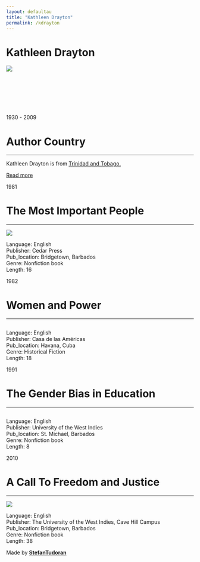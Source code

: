 ```yaml
---
layout: defaultau
title: "Kathleen Drayton"
permalink: /kdrayton
---
```

<!-- partial:index.partial.html -->
<div class="content">
    <h1>Kathleen Drayton</h1>
    <div class="quote">
        <div><img src="http://www theintegrationistcaribbean.org/wp-content/uploads/2014/02/Kathleen-Drayton1.jpg" class="logo"></div>
    </div>
    <div class="timeline">
        <div style="padding-bottom:100px;"></div>
        <div class="block">
            <div class="date right"><p class="right"> 1930 - 2009 </p></div>
            <div class="dot"></div>
            <div class="left first">
            <div class="author_country">
                <h1>Author Country</h1><hr>
          <div class="aclocation">  <p>Kathleen Drayton is from <a href="http://localhost:4000/3">Trinidad and Tobago.</a></p></div>
              <div class="acreadmore">   <a href="#" target="_blank">Read more</a></div>
            </div>
            </div>
        </div>
        <div class="block">
            <div class="date left"><p class="left">1981</p></div>
            <div class="dot"></div>
            <div class="right">
                <h1>The Most Important People</h1><hr>
                <p><img src="https://scontent.fdcf1-1.fna.fbcdn.net/v/t1.6435-9/174777387_2380186138793088_8798988671334673485_n.jpg?_nc_cat=103&ccb=1-7&_nc_sid=973b4a&_nc_ohc=toY1pbrPcZcAX9ApOKu&_nc_ht=scontent.fdcf1-1.fna&oh=00_AfA6zCZNaKAutpVrWWNcll7YerEpWy3ICIALvOSzCOufmg&oe=63927F51"></p>
                <p>
                Language: English<br/>
                Publisher: Cedar Press<br/>
                Pub_location: Bridgetown, Barbados<br/>
                Genre: Nonfiction book<br/>
                Length: 16</p>
            </div>
        </div>
        <div class="block">
            <div class="date right"><p class="right">1982</p></div>
            <div class="dot"></div>
            <div class="left hide">
                <h1>Women and Power</h1><hr>
                <p><img src=""></p>
                <p>Language: English <br/>
                Publisher: Casa de las Américas<br/>
                Pub_location: Havana, Cuba<br/>
                Genre: Historical Fiction<br/>
                Length: 18</p>
            </div>
        </div>
        <div class="block">
            <div class="date left"><p class="left">1991</p></div>
            <div class="dot"></div>
            <div class="right hide">
                <h1>The Gender Bias in Education</h1><hr>
                <p><img src=""></p>
                <p>Language: English<br/>
                Publisher: University of the West Indies<br/>
                Pub_location: St. Michael, Barbados<br/>
                Genre: Nonfiction book<br/>
                Length: 8</p>
            </div>
        </div>
        <div class="block">
            <div class="date right"><p class="right">2010</p></div>
            <div class="dot"></div>
            <div class="left hide">
                <h1>A Call To Freedom and Justice</h1><hr>
                <p><img src="https://pictures.abebooks.com/inventory/md/md14200740593.jpg"></p>
                <p>Language: English<br/>
                Publisher: The University of the West Indies, Cave Hill Campus<br/>
                Pub_location: Bridgetown, Barbados<br/>
                Genre: Nonfiction book<br/>
                Length: 38</p>
            </div>
        </div>
        <div id="footer">
        <p id="copyright">Made by&nbsp;<strong><a href="https://www.linkedin.com/in/nicolae-stefan-tudoran-b02291127/" target="_blank">StefanTudoran</a></strong></p>
    </div>
</div>
<!-- partial -->
  <script src='https://cdnjs.cloudflare.com/ajax/libs/jquery/3.1.1/jquery.min.js'></script><script  src="assets/js/authorscript.js"></script>
